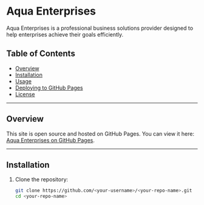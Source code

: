 # Aqua Enterprises

Aqua Enterprises is a professional business solutions provider designed to help enterprises achieve their goals efficiently.

## Table of Contents
- [Overview](#overview)
- [Installation](#installation)
- [Usage](#usage)
- [Deploying to GitHub Pages](#deploying-to-github-pages)
- [License](#license)

---

## Overview

This site is open source and hosted on GitHub Pages. You can view it here: [Aqua Enterprises on GitHub Pages](https://<your-username>.github.io/<your-repo-name>/).

---

## Installation

1. Clone the repository:
   ```bash
   git clone https://github.com/<your-username>/<your-repo-name>.git
   cd <your-repo-name>
